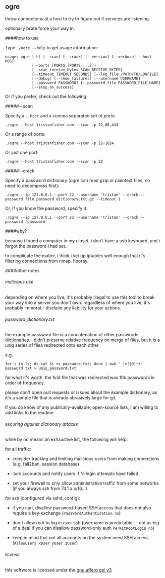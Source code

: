 ogre
----

throw connections at a host to try to figure out if services are listening.

optionally brute force your way in.

####how to use

Type `./ogre --help` to get usage information:
	
	usage: ogre [-h] [--scan] [--crack] [--version] [--verbose] --host HOST
	            [--ports [PORTS [PORTS ...]]]
	            [--scan_receive_bytes SCAN_RECEIVE_BYTES]
	            [--timeout TIMEOUT SECONDS] [--log_file /PATH/TO/LOGFILE]
	            [--debug] [--show_failures] [--username USERNAME]
	            [--password PASSWORD] [--password_file PASSWORD_FILE_NAME]
	            [--stop_on_success]

Or if you prefer, check out the following:

#####--scan

Specify a `--host` and a comma separated set of ports:

	./ogre --host tristanfisher.com --scan -p 22,80,443

Or a range of ports:

	./ogre --host tristanfisher.com --scan -p 22-1024
	
Or just one port:

	./ogre --host tristanfisher.com --scan -p 22

#####--crack

Specify a password dictionary (*ogre* can read gzip or plaintext files, no need to decompress first):

	./ogre --ip 127.0.0.1 --port 22 --username 'tristan' --crack --password_file password_dictionary.txt.gz --timeout 1


Or, if you know the password, specify it:

	./ogre --ip 127.0.0.1 --port 22 --username 'tristan' --crack --password 'password'

####why?

because i found a computer in my closet, i don't have a usb keyboard, and i forgot the password i had set.

to complicate the matter, i think i set up iptables well enough that it's filtering connections from nmap.  hooray.


####other notes

###### malicious use 

depending on where you live, it's probably illegal to use this tool to break your way into a server you don't own.  regardless of where you live, it's probably immoral.  i disclaim any liability for your actions.

###### password_dictionary.txt

the example password file is a concatenation of other passwords dictionaries.  i didn't preserve relative frequency on merge of files, but it is a uniq series of files redirected onto each other.

e.g. 

	for i in ls; do cat $i >> password.txt; done | awk ' !x[$0]++' password.txt > uniq_password.txt

for what it's worth, the first file that was redirected was 10k passwords in order of frequency.  

please don't open pull requests or issues about the example dictionary, as it's a sample file that is already abrasively large for git.

if you do know of any publically-available, open-source lists, i am willing to add links to the readme.

###### securing against dictionary attacks

while by no means an exhaustive list, the following will help:

for all traffic: 

- consider tracking and limiting malicious users from making connections (e.g. fail2ban, session database)

- lock accounts and notify users if N-login attempts have failed

- set your firewall to only allow administrative traffic from some networks (if you always ssh from 74.1.x.x/16...)


for ssh (configured via sshd_config): 

- if you can, disallow password-based SSH access that does not also require a key-exchange (`PasswordAuthentication no`)
 
- don't allow root to log in over ssh (username is predictable -- not as big of a deal if you can disallow password-only auth `PermitRootLogin no`)

- keep in mind that not all accounts on the system need SSH access (`AllowUsers xUser yUser zUser`)

 
###### license

this software is licensed under the [gnu affero gpl v3](LICENSE)